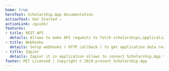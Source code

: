 ```yaml
---
home: true
heroText: Scholarship.App Documentation
actionText: Get Started →
actionLink: /guide/
features:
- title: REST API
  details: Allows to make API requests to fetch scholarships,applications,winners,data.
- title: Webhooks
  details: Setup webhooks ( HTTP callback ) to get application data realtime.
- title: Zapier
  details: Zapier it is application allows to connect Scholarship.App to many others applications.
footer: MIT Licensed | Copyright © 2019-present Scholarship.App
---
```

